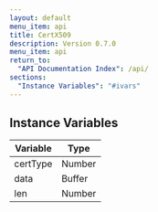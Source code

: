 ```yaml
---
layout: default
menu_item: api
title: CertX509
description: Version 0.7.0
menu_item: api
return_to:
  "API Documentation Index": /api/
sections:
  "Instance Variables": "#ivars"
---
```


## <a name="ivars"></a>Instance Variables

| Variable | Type |
| --- | --- |
| <a name="certType"></a>certType | Number |
| <a name="data"></a>data | Buffer |
| <a name="len"></a>len | Number |

